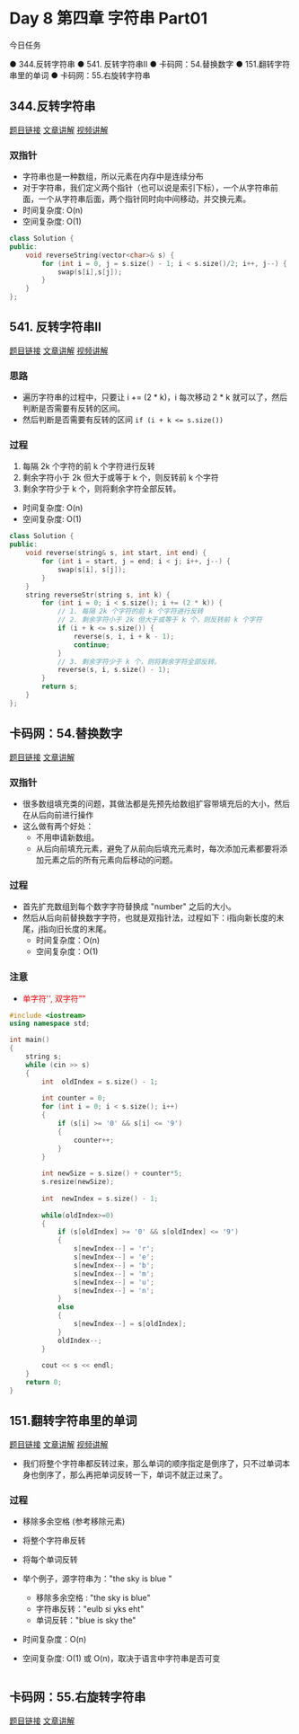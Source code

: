 # Day 8 第四章 字符串 Part01

今日任务 

● 344.反转字符串
● 541. 反转字符串II
● 卡码网：54.替换数字
● 151.翻转字符串里的单词
● 卡码网：55.右旋转字符串

## 344.反转字符串
[题目链接](344.反转字符串)
[文章讲解](https://programmercarl.com/0344.%E5%8F%8D%E8%BD%AC%E5%AD%97%E7%AC%A6%E4%B8%B2.html#%E7%AE%97%E6%B3%95%E5%85%AC%E5%BC%80%E8%AF%BE)
[视频讲解](https://www.bilibili.com/video/BV1fV4y17748)

### 双指针
- 字符串也是一种数组，所以元素在内存中是连续分布
- 对于字符串，我们定义两个指针（也可以说是索引下标），一个从字符串前面，一个从字符串后面，两个指针同时向中间移动，并交换元素。
- 时间复杂度: O(n)
- 空间复杂度: O(1)
```cpp
class Solution {
public:
    void reverseString(vector<char>& s) {
        for (int i = 0, j = s.size() - 1; i < s.size()/2; i++, j--) {
            swap(s[i],s[j]);
        }
    }
};
```


## 541. 反转字符串II
[题目链接](https://leetcode.cn/problems/reverse-string-ii/)
[文章讲解](https://programmercarl.com/0541.%E5%8F%8D%E8%BD%AC%E5%AD%97%E7%AC%A6%E4%B8%B2II.html#%E7%AE%97%E6%B3%95%E5%85%AC%E5%BC%80%E8%AF%BE)
[视频讲解](https://www.bilibili.com/video/BV1dT411j7NN)

### 思路
- 遍历字符串的过程中，只要让 i += (2 * k)，i 每次移动 2 * k 就可以了，然后判断是否需要有反转的区间。
- 然后判断是否需要有反转的区间 ```if (i + k <= s.size())```
### 过程
1. 每隔 2k 个字符的前 k 个字符进行反转
2. 剩余字符小于 2k 但大于或等于 k 个，则反转前 k 个字符
3. 剩余字符少于 k 个，则将剩余字符全部反转。
- 时间复杂度: O(n)
- 空间复杂度: O(1)
```cpp
class Solution {
public:
    void reverse(string& s, int start, int end) {
        for (int i = start, j = end; i < j; i++, j--) {
            swap(s[i], s[j]);
        }
    }
    string reverseStr(string s, int k) {
        for (int i = 0; i < s.size(); i += (2 * k)) {
            // 1. 每隔 2k 个字符的前 k 个字符进行反转
            // 2. 剩余字符小于 2k 但大于或等于 k 个，则反转前 k 个字符
            if (i + k <= s.size()) {
                reverse(s, i, i + k - 1);
                continue;
            }
            // 3. 剩余字符少于 k 个，则将剩余字符全部反转。
            reverse(s, i, s.size() - 1);
        }
        return s;
    }
};
```

## 卡码网：54.替换数字
[题目链接](https://kamacoder.com/problempage.php?pid=1064)
[文章讲解](https://programmercarl.com/kama54.%E6%9B%BF%E6%8D%A2%E6%95%B0%E5%AD%97.html#%E6%80%9D%E8%B7%AF)

### 双指针
- 很多数组填充类的问题，其做法都是先预先给数组扩容带填充后的大小，然后在从后向前进行操作
- 这么做有两个好处：
    - 不用申请新数组。
    - 从后向前填充元素，避免了从前向后填充元素时，每次添加元素都要将添加元素之后的所有元素向后移动的问题。
### 过程
- 首先扩充数组到每个数字字符替换成 "number" 之后的大小。
- 然后从后向前替换数字字符，也就是双指针法，过程如下：i指向新长度的末尾，j指向旧长度的末尾。
  - 时间复杂度：O(n)
  - 空间复杂度：O(1)
### 注意
- <span style="color: red;">单字符'', 双字符""</span>

```cpp
#include <iostream>
using namespace std;

int main()
{
    string s;
    while (cin >> s)
    {
        int  oldIndex = s.size() - 1;
        
        int counter = 0;
        for (int i = 0; i < s.size(); i++)
        {
            if (s[i] >= '0' && s[i] <= '9')
            {
                counter++;
            }
        }
        
        int newSize = s.size() + counter*5;
        s.resize(newSize);
        
        int  newIndex = s.size() - 1;
        
        while(oldIndex>=0)
        {
            if (s[oldIndex] >= '0' && s[oldIndex] <= '9')
            {
                s[newIndex--] = 'r';
                s[newIndex--] = 'e';
                s[newIndex--] = 'b';
                s[newIndex--] = 'm';
                s[newIndex--] = 'u';
                s[newIndex--] = 'n';
            }
            else
            {
                s[newIndex--] = s[oldIndex];
            }
            oldIndex--;
        }
        
        cout << s << endl;
    }
    return 0;
}
```

## 151.翻转字符串里的单词
[题目链接](https://leetcode.cn/problems/reverse-words-in-a-string/)
[文章讲解](https://programmercarl.com/0151.%E7%BF%BB%E8%BD%AC%E5%AD%97%E7%AC%A6%E4%B8%B2%E9%87%8C%E7%9A%84%E5%8D%95%E8%AF%8D.html#%E7%AE%97%E6%B3%95%E5%85%AC%E5%BC%80%E8%AF%BE)
[视频讲解](https://www.bilibili.com/video/BV1uT41177fX)

- 我们将整个字符串都反转过来，那么单词的顺序指定是倒序了，只不过单词本身也倒序了，那么再把单词反转一下，单词不就正过来了。
  
### 过程
- 移除多余空格 (参考移除元素)
- 将整个字符串反转
- 将每个单词反转

- 举个例子，源字符串为："the sky is blue "
   - 移除多余空格 : "the sky is blue"
   - 字符串反转："eulb si yks eht"
   - 单词反转："blue is sky the"
     
- 时间复杂度：O(n)
- 空间复杂度: O(1) 或 O(n)，取决于语言中字符串是否可变
```cpp
```

## 卡码网：55.右旋转字符串
[题目链接](https://kamacoder.com/problempage.php?pid=1065)
[文章讲解](https://programmercarl.com/kama55.%E5%8F%B3%E6%97%8B%E5%AD%97%E7%AC%A6%E4%B8%B2.html)

